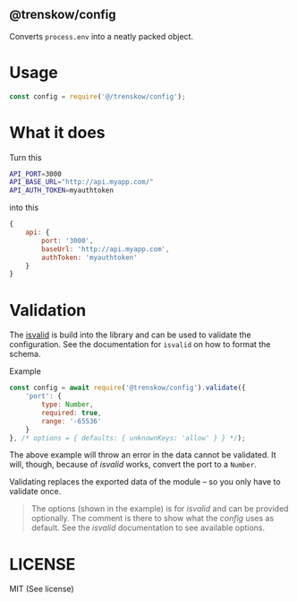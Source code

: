 @trenskow/config
----

Converts `process.env` into a neatly packed object.

# Usage

````javascript
const config = require('@/trenskow/config');
````

# What it does

Turn this

````bash
API_PORT=3000
API_BASE_URL="http://api.myapp.com/"
API_AUTH_TOKEN=myauthtoken
````

into this

```javascript
{
	api: {
		port: '3000',
		baseUrl: 'http://api.myapp.com',
		authToken: 'myauthtoken'
	}
}
````

# Validation

The [isvalid](https://npmjs.org/packages/isvalid) is build into the library and can be used to validate the configuration. See the documentation for `isvalid` on how to format the schema.

Example

````javascript
const config = await require('@trenskow/config').validate({
	'port': {
		type: Number,
		required: true,
		range: '-65536'
	}
}, /* options = { defaults: { unknownKeys: 'allow' } } */);
````

The above example will throw an error in the data cannot be validated. It will, though, because of *isvalid* works, convert the port to a `Number`.

Validating replaces the exported data of the module – so you only have to validate once.

> The options (shown in the example) is for *isvalid* and can be provided optionally. The comment is there to show what the *config* uses as default. See the *isvalid* documentation to see available options.

# LICENSE

MIT (See license)
